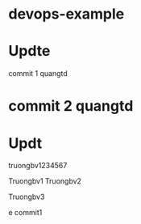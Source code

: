 # devops-example


# Updte

commit 1 quangtd


commit 2 quangtd
=======
# Updt
truongbv1234567



Truongbv1
Truongbv2


Truongbv3

e
commit1
